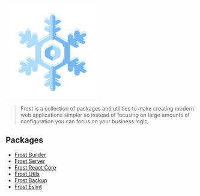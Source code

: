 <img src="./assets/logo.png" alt="Frost Logo" width="250">

> Frost is a collection of packages and utilities to make creating modern web applications simpler so instead of focusing on large amounts of configuration you can focus on your business logic. 

## Packages

- [Frost Builder](https://github.com/Bashkir15/frost/tree/master/packages/frost-builder)
- [Frost Server](https://github.com/Bashkir15/frost/tree/master/packages/frost-server)
- [Frost React Core](https://github.com/Bashkir15/frost/tree/master/packages/frost-react-core)
- [Frost Utils](https://github.com/Bashkir15/frost/tree/master/packages/frost-utils)
- [Frost Backup](https://github.com/Bashkir15/frost/tree/master/packages/frost-backup)
- [Frost Eslint](https://github.com/Bashkir15/frost/tree/master/packages/frost-eslint)

